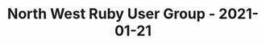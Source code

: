 ---
layout: post
title: North West Ruby User Group - 2021-01-21
datetime: '2021-01-21T13:30:00-05:00'
name: North West Ruby User Group
external_url: https://www.meetup.com/North-West-Ruby-User-Group/events/275579943/
online_event: true
year_month: 2021-01
---